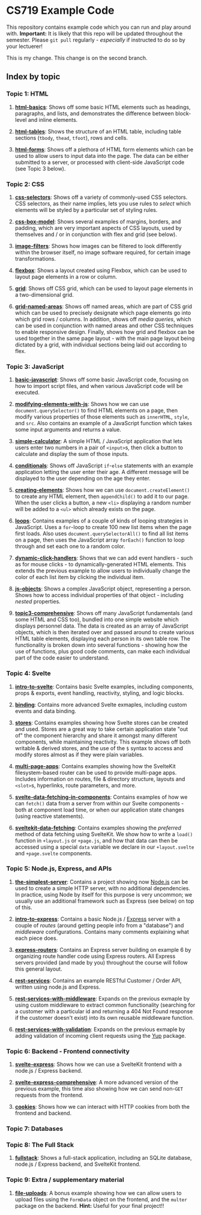 # CS719 Example Code

This repository contains example code which you can run and play around with. **Important:** It is likely that this repo will be updated throughout the semester. Please `git pull` regularly - _especially_ if instructed to do so by your lectuerer!

This is my change.
This change is on the second branch.

## Index by topic

### Topic 1: HTML

1. [**html-basics**](./example-1-1-html-basics/): Shows off some basic HTML elements such as headings, paragraphs, and lists, and demonstrates the difference between block-level and inline elements.

2. [**html-tables**](./example-1-2-html-tables/): Shows the structure of an HTML table, including table sections (`tbody`, `thead`, `tfoot`), rows and cells.

3. [**html-forms**](./example-1-3-html-forms/): Shows off a plethora of HTML form elements which can be used to allow users to input data into the page. The data can be either submitted to a server, or processed with client-side JavaScript code (see Topic 3 below).

### Topic 2: CSS

1. [**css-selectors**](./example-2-1-css-selectors/): Shows off a variety of commonly-used CSS selectors. CSS selectors, as their name implies, lets you use rules to _select_ which elements will be styled by a particular set of styling rules.

2. [**css-box-model**](./example-2-2-css-box-model/): Shows several examples of margins, borders, and padding, which are very important aspects of CSS layouts, used by themselves and / or in conjunction with flex and grid (see below).

3. [**image-filters**](./example-2-3-image-filters/): Shows how images can be filtered to look differently within the browser itself, no image software required, for certain image transformations.

4. [**flexbox**](./example-2-4-flexbox/): Shows a layout created using Flexbox, which can be used to layout page elements in a row or column.

5. [**grid**](./example-2-5-grid/): Shows off CSS grid, which can be used to layout page elements in a two-dimensional grid.

6. [**grid-named-areas**](./example-2-6-grid-named-areas/): Shows off named areas, which are part of CSS grid which can be used to precisely designate which page elements go into which grid rows / columns. In addition, shows off _media queries_, which can be used in conjunction with named areas and other CSS techniques to enable responsive design. Finally, shows how grid and flexbox can be used together in the same page layout - with the main page layout being dictated by a grid, with individual sections being laid out according to flex.

### Topic 3: JavaScript

1. [**basic-javascript**](./example-3-1-basic-javascript/): Shows off some basic JavaScript code, focusing on how to import script files, and when various JavaScript code will be executed.

2. [**modifying-elements-with-js**](./example-3-2-modifying-elements-with-js/): Shows how we can use `document.querySelector()` to find HTML elements on a page, then modify various properties of those elements such as `innerHTML`, `style`, and `src`. Also contains an example of a JavaScript function which takes some input arguments and returns a value.

3. [**simple-calculator**](./example-3-3-simple-calculator/): A simple HTML / JavaScript application that lets users enter two numbers in a pair of `<input>`s, then click a button to calculate and display the sum of those inputs.

4. [**conditionals**](./example-3-4-conditionals/): Shows off JavaScript `if`-`else` statements with an example application letting the user enter their age. A different message will be displayed to the user depending on the age they enter.

5. [**creating-elements**](./example-3-5-creating-elements/): Shows how we can use `document.createElement()` to create any HTML element, then `appendChild()` to add it to our page. When the user clicks a button, a new `<li>` displaying a random number will be added to a `<ul>` which already exists on the page.

6. [**loops**](./example-3-6-loops/): Contains examples of a couple of kinds of looping strategies in JavaScript. Uses a `for`-loop to create 100 new list items when the page first loads. Also uses `document.querySelectorAll()` to find all list items on a page, then uses the JavaScript array `forEach()` function to loop through and set each one to a random color.

7. [**dynamic-click-handlers**](./example-3-7-dynamic-click-handlers/): Shows that we can add event handlers - such as for mouse clicks - to dynamically-generated HTML elements. This extends the previous example to allow users to individually change the color of each list item by clicking the individual item.

8. [**js-objects**](./example-3-8-js-objects/): Shows a complex JavaScript object, representing a person. Shows how to access individual properties of that object - including _nested_ properties.

9. [**topic3-comprehensive**](./example-3-9-topic3-comprehensive/): Shows off many JavaScript fundamentals (and some HTML and CSS too), bundled into one simple website which displays personnel data. The data is created as an array of JavaScript objects, which is then iterated over and passed around to create various HTML table elements, displaying each person in its own table row. The functionality is broken down into several functions - showing how the use of functions, plus good code comments, can make each individual part of the code easier to understand.

### Topic 4: Svelte

1. [**intro-to-svelte**](./example-4-1-intro-to-svelte/): Contains basic Svelte examples, including components, props & exports, event handling, reactivity, styling, and logic blocks.

2. [**binding**](./example-4-2-binding/): Contains more advanced Svelte exmaples, including custom events and data binding.

3. [**stores**](./example-4-3-stores/): Contains examples showing how Svelte stores can be created and used. Stores are a great way to take certain application state "out of" the component hierarchy and share it amongst many different components, while maintaining reactivity. This example shows off both writable & derived stores, and the use of the `$` syntax to access and modify stores almost as if they were plain variables.

4. [**multi-page-apps**](./example-4-4-multi-page-apps/): Contains examples showing how the SvelteKit filesystem-based router can be used to provide multi-page apps. Includes information on routes, file & directory structure, layouts and `<slot>`s, hyperlinks, route parameters, and more.

5. [**svelte-data-fetching-in-components**](./example-4-5-svelte-data-fetching-in-components/): Contains examples of how we can `fetch()` data from a server from within our Svelte components - both at component load time, or when our application state changes (using reactive statements).

6. [**sveltekit-data-fetching**](./example-4-6-sveltekit-data-fetching/): Contains examples showing the _preferred_ method of data fetching using SvelteKit. We show how to write a `load()` function in `+layout.js` or `+page.js`, and how that data can then be accessed using a special `data` variable we declare in our `+layout.svelte` and `+page.svelte` components.

### Topic 5: Node.js, Express, and APIs

1. [**the-simplest-server**](./example-5-1-the-simplest-server/): Contains a project showing now [Node.js](https://nodejs.org/en) can be used to create a simple HTTP server, with no additional dependencies. In practice, using Node by itself for this purpose is very uncommon; we usually use an additional framework such as Express (see below) on top of this.

2. [**intro-to-express**](./example-5-2-intro-to-express/): Contains a basic Node.js / [Express](https://expressjs.com/) server with a couple of _routes_ (around getting people info from a "database") and _middleware_ configurations. Contains many comments explaining what each piece does.

3. [**express-routers**](./example-5-3-express-routers/): Contains an Express server building on example 6 by organizing route handler code using Express routers. All Express servers provided (and made by you) throughout the course will follow this general layout.

4. [**rest-services**](./example-5-4-rest-services/): Contains an example RESTful Customer / Order API, written using node.js and Express.

5. [**rest-services-with-middleware**](./example-5-5-rest-services-with-middleware/): Expands on the previous exmaple by using custom middleware to extract common functionality (searching for a customer with a particular id and returning a 404 Not Found response if the customer doesn't exist) into its own reusable middleware function.

6. [**rest-services-with-validation**](./example-5-6-rest-services-with-validation/): Expands on the previous exmaple by adding validation of incoming client requests using the [Yup](https://www.npmjs.com/package/yup) package.

### Topic 6: Backend - Frontend connectivity

1. [**svelte-express**](./example-6-1-svelte-express/): Shows how we can use a SvelteKit frontend with a node.js / Express backend.

2. [**svelte-express-comprehensive**](./example-6-2-svelte-express-comprehensive/): A more advanced version of the previous example, this time also showing how we can send non-`GET` requests from the frontend.

3. [**cookies**](./example-6-3-cookies/): Shows how we can interact with HTTP cookies from both the frontend and backend.

### Topic 7: Databases

### Topic 8: The Full Stack

1. [**fullstack**](./example-8-1-fullstack/): Shows a full-stack application, including an SQLite database, node.js / Express backend, and SvelteKit frontend.

### Topic 9: Extra / supplementary material

1. [**file-uploads**](./example-9-1-file-uploads/): A bonus example showing how we can allow users to upload files using the `FormData` object on the frontend, and the `multer` package on the backend. **Hint:** Useful for your final project!!
